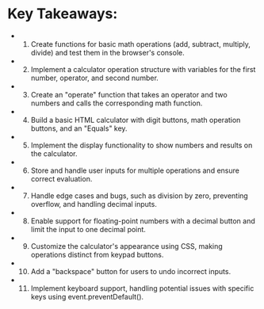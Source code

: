 # Key Takeaways:

- 1. Create functions for basic math operations (add, subtract, multiply, divide) and test them in the browser's console.

- 2. Implement a calculator operation structure with variables for the first number, operator, and second number.

- 3. Create an "operate" function that takes an operator and two numbers and calls the corresponding math function.

- 4. Build a basic HTML calculator with digit buttons, math operation buttons, and an "Equals" key.

- 5. Implement the display functionality to show numbers and results on the calculator.

- 6. Store and handle user inputs for multiple operations and ensure correct evaluation.

- 7. Handle edge cases and bugs, such as division by zero, preventing overflow, and handling decimal inputs.

- 8. Enable support for floating-point numbers with a decimal button and limit the input to one decimal point.

- 9. Customize the calculator's appearance using CSS, making operations distinct from keypad buttons.

- 10. Add a "backspace" button for users to undo incorrect inputs.

- 11. Implement keyboard support, handling potential issues with specific keys using event.preventDefault().




